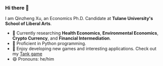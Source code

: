 ### Hi there 👋

I am Qinzheng Xu, an Economics Ph.D. Candidate at **Tulane University's School of Liberal Arts**. 

- 🔭 Currently researching **Health Economics**, **Environmental Economics**, **Crypto Currency**, and **Financial Intermediation**.
- 🌱 Proficient in Python programming. 
- 🚀 Enjoy developing new games and interesting applications. Check out my [Tank game](https://github.com/xu000112-bit/Tank-War) 
- 😄 Pronouns: he/him


<!--
**xu000112-bit/xu000112-bit** is a ✨ _special_ ✨ repository because its `README.md` (this file) appears on your GitHub profile.

Here are some ideas to get you started:

- 🔭 I’m currently working on ...
- 🌱 I’m currently learning ...
- 👯 I’m looking to collaborate on ...
- 🤔 I’m looking for help with ...
- 💬 Ask me about ...
- 📫 How to reach me: ...
- 😄 Pronouns: ...
- ⚡ Fun fact: ...
-->
